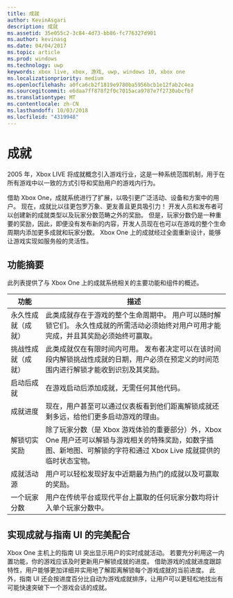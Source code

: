 ```yaml
---
title: 成就
author: KevinAsgari
description: 成就
ms.assetid: 35e055c2-3c84-4d73-bb86-fc776327d901
ms.author: kevinasg
ms.date: 04/04/2017
ms.topic: article
ms.prod: windows
ms.technology: uwp
keywords: xbox live, xbox, 游戏, uwp, windows 10, xbox one
ms.localizationpriority: medium
ms.openlocfilehash: a0fca6cb2f1819e9780ba5956bcb1e12fab2c4ea
ms.sourcegitcommit: e6daa7ff878f2f0c7015aca9787e7f2730abcfbf
ms.translationtype: MT
ms.contentlocale: zh-CN
ms.lasthandoff: 10/03/2018
ms.locfileid: "4319948"
---
```

# <a name="achievements"></a>成就

2005 年，Xbox LIVE 将成就概念引入游戏行业，这是一种系统范围机制，用于在所有游戏中以一致的方式引导和奖励用户的游戏内行为。

借助 Xbox One，成就系统进行了扩展，以吸引更广泛活动、设备和方案中的用户。 现在，成就比以往更包罗万象、更友善且更具吸引力！ 开发人员和发布者可以创建新的成就类型以及玩家分数范畴之外的奖励。 但是，玩家分数仍是一种重要的奖励，因此，即便没有发布新的内容，开发人员现在也可以在游戏的整个生命周期内添加更多成就和玩家分数。 Xbox One 上的成就经过全面重新设计，能够让游戏实现如服务般的灵活性。

## <a name="feature-summary"></a>功能摘要 ##
此列表提供了与 Xbox One 上的成就系统相关的主要功能和组件的概述。

功能 | 描述
--- | ---
永久性成就（成就） | 此类成就存在于游戏的整个生命周期中。 用户可以随时解锁它们。 永久性成就的所需活动必须始终对用户可用才能完成，并且其奖励必须始终可赢取。
挑战性成就（成就） | 此类成就仅在有限时间内可用。 发布者决定可以在该时间段内解锁挑战性成就的日期，用户必须在预定义的时间范围内进行解锁才能收到识别及其奖励。
启动后成就 | 在游戏启动后添加成就，无需任何其他代码。
成就进度 | 现在，用户甚至可以通过仪表板看到他们距离解锁成就还剩多远，给他们更多启动游戏的理由。
解锁切实奖励 | 除了玩家分数（是 Xbox 游戏体验的重要部分）外，Xbox One 用户还可以解锁与游戏相关的特殊奖励，如数字插图、新地图、可解锁的字符和通过 Xbox Live 成就提供的临时状态宝物。
成就活动源 | 用户可以轻松发现好友中近期最为热门的成就以及可赢取的奖励。
一个玩家分数 | 用户在传统平台或现代平台上赢取的任何玩家分数均将计入单个玩家分数中。

## <a name="making-achievements-work-well-with-the-guide-ui"></a>实现成就与指南 UI 的完美配合 ##
Xbox One 主机上的指南 UI 突出显示用户的实时成就活动。 若要充分利用这一内置功能，你的游戏应该及时更新用户解锁成就的进度。 借助游戏的成就进度跟踪特性，用户能够更加详细并实用地了解距离解锁每个游戏成就的当前进度。 此外，指南 UI 还会按进度百分比自动为游戏成就排序，让用户可以更轻松地找出有可能快速突破下一个游戏会话的成就。
